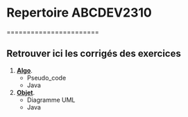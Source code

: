 # Repertoire ABCDEV2310
=======================
## Retrouver ici les corrigés des exercices 

1. [**Algo**](https://github.com/AdelineMeister/ABCDEV_2310_MaD/tree/main/Algo).
    * Pseudo_code
    * Java  
2. [**Objet**](https://github.com/AdelineMeister/ABCDEV_2310_MaD/tree/main/Objet).
    * Diagramme UML
    * Java